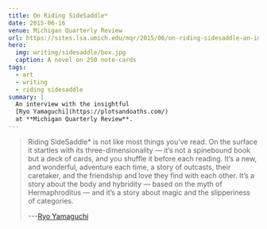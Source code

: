 ```yaml
---
title: On Riding SideSaddle*
date: 2015-06-16
venue: Michigan Quarterly Review
url: https://sites.lsa.umich.edu/mqr/2015/06/on-riding-sidesaddle-an-interview-with-eric-suzanne/
hero:
  img: writing/sidesaddle/box.jpg
  caption: A novel on 250 note-cards
tags:
  - art
  - writing
  - riding sidesaddle
summary: |
  An interview with the insightful
  [Ryo Yamaguchi](https://plotsandoaths.com/)
  at **Michigan Quarterly Review**.
---
```


> Riding SideSaddle* is not like most things you’ve read.
> On the surface it startles with its three-dimensionality —
> it’s not a spinebound book but a deck of cards,
> and you shuffle it before each reading.
> It’s a new, and wonderful, adventure each time,
> a story of outcasts, their caretaker,
> and the friendship and love they find with each other.
> It’s a story about the body and hybridity —
> based on the myth of Hermaphroditus —
> and it’s a story about magic and the slipperiness of categories.
>
> ---[Ryo Yamaguchi](https://plotsandoaths.com/)

